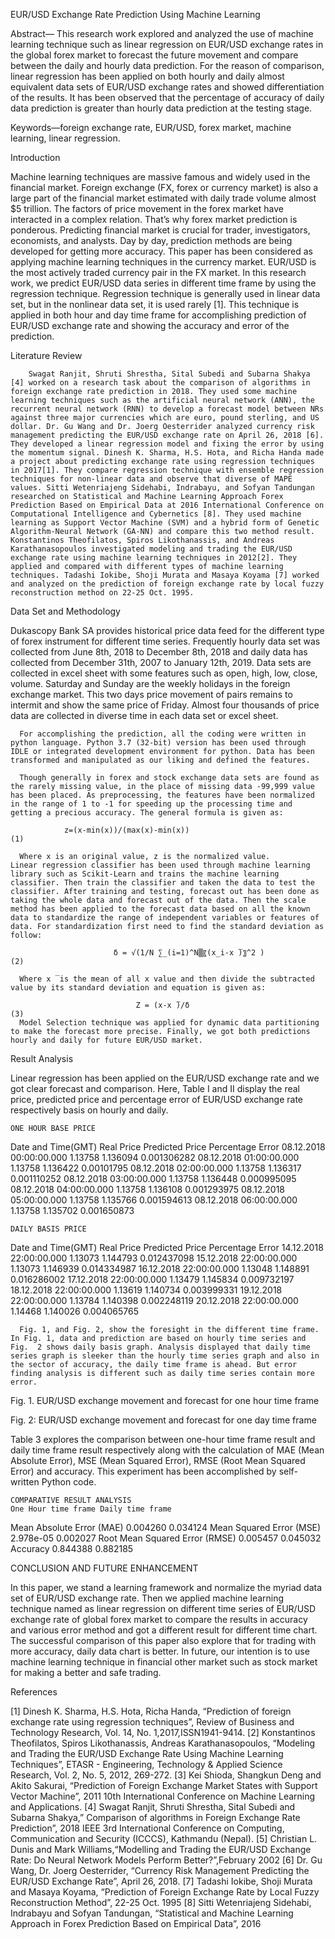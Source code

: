 EUR/USD Exchange Rate Prediction Using Machine Learning

Abstract— This research work explored and analyzed the use of machine learning technique such as linear regression on EUR/USD exchange rates in the global forex market to forecast the future movement and compare between the daily and hourly data prediction. For the reason of comparison, linear regression has been applied on both hourly and daily almost equivalent data sets of EUR/USD exchange rates and showed differentiation of the results. It has been observed that the percentage of accuracy of daily data prediction is greater than hourly data prediction at the testing stage.

Keywords—foreign exchange rate, EUR/USD, forex market, machine learning, linear regression.

Introduction 

Machine learning techniques are massive famous and widely used in the financial market. Foreign exchange (FX, forex or currency market) is also a large part of the financial market estimated with daily trade volume almost $5 trillion. The factors of price movement in the forex market have interacted in a complex relation. That’s why forex market prediction is ponderous. Predicting financial market is crucial for trader, investigators, economists, and analysts. Day by day, prediction methods are being developed for getting more accuracy. This paper has been considered as applying machine learning techniques in the currency market. EUR/USD is the most actively traded currency pair in the FX market. In this research work, we predict EUR/USD data series in different time frame by using the regression technique. Regression technique is generally used in linear data set, but in the nonlinear data set, it is used rarely [1]. This technique is applied in both hour and day time frame for accomplishing prediction of EUR/USD exchange rate and showing the accuracy and error of the prediction.

Literature Review

        Swagat Ranjit, Shruti Shrestha, Sital Subedi and Subarna Shakya [4] worked on a research task about the comparison of algorithms in foreign exchange rate prediction in 2018. They used some machine learning techniques such as the artificial neural network (ANN), the recurrent neural network (RNN) to develop a forecast model between NRs against three major currencies which are euro, pound sterling, and US dollar. Dr. Gu Wang and Dr. Joerg Oesterrider analyzed currency risk management predicting the EUR/USD exchange rate on April 26, 2018 [6]. They developed a linear regression model and fixing the error by using the momentum signal. Dinesh K. Sharma, H.S. Hota, and Richa Handa made a project about predicting exchange rate using regression techniques in 2017[1]. They compare regression technique with ensemble regression techniques for non-linear data and observe that diverse of MAPE values. Sitti Wetenriajeng Sidehabi, Indrabayu, and Sofyan Tandungan researched on Statistical and Machine Learning Approach Forex Prediction Based on Empirical Data at 2016 International Conference on Computational Intelligence and Cybernetics [8]. They used machine learning as Support Vector Machine (SVM) and a hybrid form of Genetic Algorithm-Neural Network (GA-NN) and compare this two method result. Konstantinos Theofilatos, Spiros Likothanassis, and Andreas Karathanasopoulos investigated modeling and trading the EUR/USD exchange rate using machine learning techniques in 2012[2]. They applied and compared with different types of machine learning techniques. Tadashi Iokibe, Shoji Murata and Masaya Koyama [7] worked and analyzed on the prediction of foreign exchange rate by local fuzzy reconstruction method on 22-25 Oct. 1995.
	
Data Set and Methodology

Dukascopy Bank SA provides historical price data feed for the different type of forex instrument for different time series. Frequently hourly data set was collected from June 8th, 2018 to December 8th, 2018 and daily data has collected from December 31th, 2007 to January 12th, 2019. Data sets are collected in excel sheet with some features such as open, high, low, close, volume. Saturday and Sunday are the weekly holidays in the foreign exchange market. This two days price movement of pairs remains to intermit and show the same price of Friday. Almost four thousands of price data are collected in diverse time in each data set or excel sheet.

      For accomplishing the prediction, all the coding were written in python language. Python 3.7 (32-bit) version has been used through IDLE or integrated development environment for python. Data has been transformed and manipulated as our liking and defined the features.
      
      Though generally in forex and stock exchange data sets are found as the rarely missing value, in the place of missing data -99,999 value has been placed. As preprocessing, the features have been normalized in the range of 1 to -1 for speeding up the processing time and getting a precious accuracy. The general formula is given as:

               	z=(x-min(x))/(max(x)-min(x))                                   (1)

      Where x is an original value, z is the normalized value.               Linear regression classifier has been used through machine learning library such as Scikit-Learn and trains the machine learning classifier. Then train the classifier and taken the data to test the classifier. After training and testing, forecast out has been done as taking the whole data and forecast out of the data. Then the scale method has been applied to the forecast data based on all the known data to standardize the range of independent variables or features of data. For standardization first need to find the standard deviation as follow:

                           δ = √(1/N ∑_(i=1)^N▒〖(x_i-x ̅)〗^2 )                                (2)

      Where x ̅ is the mean of all x value and then divide the subtracted value by its standard deviation and equation is given as:    

                                Z = (x-x ̅)/δ                                                  (3)
      Model Selection technique was applied for dynamic data partitioning to make the forecast more precise. Finally, we got both predictions hourly and daily for future EUR/USD market.
      
Result Analysis

Linear regression has been applied on the EUR/USD exchange rate and we got clear forecast and comparison. Here, Table I and II display the real price, predicted price and percentage error of EUR/USD exchange rate respectively basis on hourly and daily.


	ONE HOUR BASE PRICE
Date and Time(GMT)	Real Price	Predicted Price	Percentage Error
08.12.2018 00:00:00.000	1.13758	1.136094	0.001306282
08.12.2018 01:00:00.000	1.13758	1.136422	0.00101795
08.12.2018 02:00:00.000	1.13758	1.136317	0.001110252
08.12.2018 03:00:00.000	1.13758	1.136448	0.000995095
08.12.2018 04:00:00.000	1.13758	1.136108	0.001293975
08.12.2018 05:00:00.000	1.13758	1.135766	0.001594613
08.12.2018 06:00:00.000	1.13758	1.135702	0.001650873










	DAILY BASIS PRICE
Date and Time(GMT)	Real Price	Predicted Price	Percentage Error
14.12.2018 22:00:00.000	1.13073	1.144793	0.012437098
15.12.2018 22:00:00.000	1.13073	1.146939	0.014334987
16.12.2018 22:00:00.000	1.13048	1.148891	0.016286002
17.12.2018 22:00:00.000	1.13479	1.145834	0.009732197
18.12.2018 22:00:00.000	1.13619	1.140734	0.003999331
19.12.2018 22:00:00.000	1.13784	1.140398	0.002248119
20.12.2018 22:00:00.000	1.14468	1.140026	0.004065765


      Fig. 1, and Fig. 2, show the foresight in the different time frame. In Fig. 1, data and prediction are based on hourly time series and Fig.  2 shows daily basis graph. Analysis displayed that daily time series graph is sleeker than the hourly time series graph and also in the sector of accuracy, the daily time frame is ahead. But error finding analysis is different such as daily time series contain more error.



Fig. 1.    EUR/USD exchange movement and forecast for one hour time frame

 

Fig. 2:     EUR/USD exchange movement and forecast for one day time frame
     
 Table 3 explores the comparison between one-hour time frame result and daily time frame result respectively along with the calculation of MAE (Mean Absolute Error), MSE (Mean Squared Error), RMSE (Root Mean Squared Error) and accuracy. This experiment has been accomplished by self-written Python code.


	COMPARATIVE RESULT ANALYSIS
	One Hour time frame	Daily time frame
Mean Absolute Error (MAE)	0.004260	0.034124
Mean Squared Error (MSE)	2.978e-05	0.002027
Root Mean Squared Error (RMSE)	0.005457	0.045032
Accuracy  	0.844388	0.882185


CONCLUSION AND FUTURE ENHANCEMENT

In this paper, we stand a learning framework and normalize the myriad data set of EUR/USD exchange rate. Then we applied machine learning technique named as linear regression on different time series of EUR/USD exchange rate of global forex market to compare the results in accuracy and various error method and got a different result for different time chart. The successful comparison of this paper also explore that for trading with more accuracy, daily data chart is better. In future, our intention is to use machine learning technique in financial other market such as stock market for making a better and safe trading.

References

[1] Dinesh K. Sharma, H.S. Hota, Richa Handa, “Prediction of foreign exchange rate using regression techniques”, Review of Business and Technology Research, Vol. 14, No. 1,2017,ISSN1941-9414.
[2] Konstantinos Theofilatos, Spiros Likothanassis, Andreas Karathanasopoulos, “Modeling and Trading the EUR/USD Exchange Rate Using Machine Learning Techniques”, ETASR - Engineering, Technology & Applied Science Research, Vol. 2, No. 5, 2012, 269-272.
[3] Kei Shioda, Shangkun Deng and Akito Sakurai, “Prediction of Foreign Exchange Market States with Support Vector Machine”, 2011 10th International Conference on Machine Learning and Applications.
 [4] Swagat Ranjit, Shruti Shrestha, Sital Subedi and Subarna Shakya,” Comparison of algorithms in Foreign Exchange Rate Prediction”, 2018 IEEE 3rd International Conference on Computing, Communication and Security (ICCCS), Kathmandu (Nepal).
[5] Christian L. Dunis and Mark Williams,“Modelling and Trading the EUR/USD Exchange Rate: Do Neural Network Models Perform Better?”,February 2002
[6] Dr. Gu Wang, Dr. Joerg Oesterrider, “Currency Risk Management Predicting the EUR/USD Exchange Rate”, April 26, 2018.
[7] Tadashi Iokibe, Shoji Murata and Masaya Koyama, “Prediction of Foreign Exchange Rate by Local Fuzzy Reconstruction Method”, 22-25 Oct. 1995
[8] Sitti Wetenriajeng Sidehabi, Indrabayu and Sofyan Tandungan, “Statistical and Machine Learning Approach in Forex Prediction Based on Empirical Data”, 2016





























 

